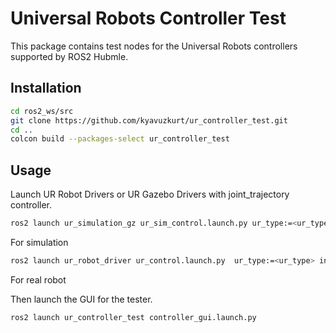 # Universal Robots Controller Test

This package contains test nodes for the Universal Robots controllers supported by ROS2 Hubmle.

## Installation

```bash
cd ros2_ws/src
git clone https://github.com/kyavuzkurt/ur_controller_test.git
cd ..
colcon build --packages-select ur_controller_test
```

## Usage

Launch UR Robot Drivers or UR Gazebo Drivers with joint_trajectory controller.

```bash
ros2 launch ur_simulation_gz ur_sim_control.launch.py ur_type:=<ur_type> initial_joint_controller:=joint_trajectory_controller
```
For simulation

```bash
ros2 launch ur_robot_driver ur_control.launch.py  ur_type:=<ur_type> initial_joint_controller:=joint_trajectory_controller robot_ip:<robot_ip>
```
For real robot

Then launch the GUI for the tester.

```bash
ros2 launch ur_controller_test controller_gui.launch.py
```


